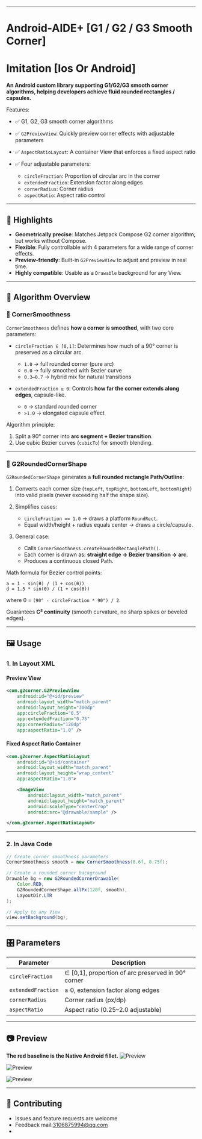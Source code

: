 
---

# Android-AIDE+ \[G1 / G2 / G3 Smooth Corner] 

# Imitation [Ios Or Android]

**An Android custom library supporting G1/G2/G3 smooth corner algorithms, helping developers achieve fluid rounded rectangles / capsules.**

Features:

* ✅ G1, G2, G3 smooth corner algorithms
* ✅ `G2PreviewView`: Quickly preview corner effects with adjustable parameters
* ✅ `AspectRatioLayout`: A container View that enforces a fixed aspect ratio
* ✅ Four adjustable parameters:

  * `circleFraction`: Proportion of circular arc in the corner
  * `extendedFraction`: Extension factor along edges
  * `cornerRadius`: Corner radius
  * `aspectRatio`: Aspect ratio control

---

## 🚀 Highlights

* **Geometrically precise**: Matches Jetpack Compose G2 corner algorithm, but works without Compose.
* **Flexible**: Fully controllable with 4 parameters for a wide range of corner effects.
* **Preview-friendly**: Built-in `G2PreviewView` to adjust and preview in real time.
* **Highly compatible**: Usable as a `Drawable` background for any View.

---

## 🧮 Algorithm Overview

### 🔹 CornerSmoothness

`CornerSmoothness` defines **how a corner is smoothed**, with two core parameters:

* `circleFraction ∈ [0,1]`:
  Determines how much of a 90° corner is preserved as a circular arc.

  * `1.0` → full rounded corner (pure arc)
  * `0.0` → fully smoothed with Bezier curve
  * `0.3–0.7` → hybrid mix for natural transitions

* `extendedFraction ≥ 0`:
  Controls **how far the corner extends along edges**, capsule-like.

  * `0` → standard rounded corner
  * `>1.0` → elongated capsule effect

Algorithm principle:

1. Split a 90° corner into **arc segment + Bezier transition**.
2. Use cubic Bezier curves (`cubicTo`) for smooth blending.

---

### 🔹 G2RoundedCornerShape

`G2RoundedCornerShape` generates a **full rounded rectangle Path/Outline**:

1. Converts each corner size (`topLeft`, `topRight`, `bottomLeft`, `bottomRight`) into valid pixels (never exceeding half the shape size).
2. Simplifies cases:

   * `circleFraction == 1.0` → draws a platform `RoundRect`.
   * Equal width/height + radius equals center → draws a circle/capsule.
3. General case:

   * Calls `CornerSmoothness.createRoundedRectanglePath()`.
   * Each corner is drawn as: **straight edge → Bezier transition → arc**.
   * Produces a continuous closed Path.

Math formula for Bezier control points:

```
a = 1 - sin(θ) / (1 + cos(θ))
d = 1.5 * sin(θ) / (1 + cos(θ))
```

where θ = `(90° - circleFraction * 90°) / 2`.

Guarantees **C² continuity** (smooth curvature, no sharp spikes or beveled edges).

---

## 🖼️ Usage

### 1. In Layout XML

#### **Preview View**

```xml
<com.g2corner.G2PreviewView
    android:id="@+id/preview"
    android:layout_width="match_parent"
    android:layout_height="300dp"
    app:circleFraction="0.5"
    app:extendedFraction="0.75"
    app:cornerRadius="120dp"
    app:aspectRatio="1.0" />
```

#### **Fixed Aspect Ratio Container**

```xml
<com.g2corner.AspectRatioLayout
    android:id="@+id/container"
    android:layout_width="match_parent"
    android:layout_height="wrap_content"
    app:aspectRatio="1.0">

    <ImageView
        android:layout_width="match_parent"
        android:layout_height="match_parent"
        android:scaleType="centerCrop"
        android:src="@drawable/sample" />

</com.g2corner.AspectRatioLayout>
```

---

### 2. In Java Code

```java
// Create corner smoothness parameters
CornerSmoothness smooth = new CornerSmoothness(0.6f, 0.75f);

// Create a rounded corner background
Drawable bg = new G2RoundedCornerDrawable(
    Color.RED,
    G2RoundedCornerShape.allPx(120f, smooth),
    LayoutDir.LTR
);

// Apply to any View
view.setBackground(bg);
```

---

## 🎛️ Parameters

| Parameter          | Description                                         |
| ------------------ | --------------------------------------------------- |
| `circleFraction`   | ∈ \[0,1], proportion of arc preserved in 90° corner |
| `extendedFraction` | ≥ 0, extension factor along edges                   |
| `cornerRadius`     | Corner radius (px/dp)                               |
| `aspectRatio`      | Aspect ratio (0.25–2.0 adjustable)                  |

---

## 📷 Preview


**The red baseline is the Native Android fillet.**
![Preview](https://github.com/mrslau/Android-AIDE-G2Preview_Fillet/blob/main/demo/Screenshot_20250817_074203.jpg)

![Preview](https://github.com/mrslau/Android-AIDE-G2Preview_Fillet/blob/main/demo/Screenshot_20250817_074206.jpg)

![Preview](https://github.com/mrslau/Android-AIDE-G2Preview_Fillet/blob/main/demo/Screenshot_20250817_074222.jpg)

---

## 🤝 Contributing

* Issues and feature requests are welcome
* Feedback mail:3106875994@qq.com
* 


